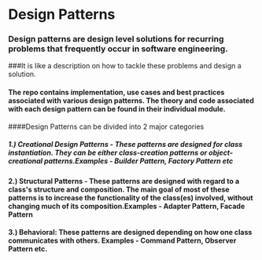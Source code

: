 # Design Patterns

### Design patterns are design level solutions for recurring problems that frequently occur in software engineering.
###It is like a description on how to tackle these problems and design a solution.

#### The repo contains implementation, use cases and best practices associated with various design patterns. The theory and code associated with each design pattern can be found in their individual module.


####Design Patterns can be divided into 2 major categories 
##### 1.) Creational Design Patterns - These patterns are designed for class instantiation. They can be either class-creation patterns or object-creational patterns.Examples - Builder Pattern, Factory Pattern etc

#### 2.) Structural Patterns - These patterns are designed with regard to a class's structure and composition. The main goal of most of these patterns is to increase the functionality of the class(es) involved, without changing much of its composition.Examples - Adapter Pattern, Facade Pattern

#### 3.) Behavioral: These patterns are designed depending on how one class communicates with others. Examples - Command Pattern, Observer Pattern etc. 